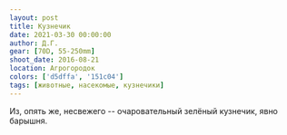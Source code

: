 ```yaml
---
layout: post
title: Кузнечик
date: 2021-03-30 00:00:00
author: Д.Г.
gear: [70D, 55-250mm]
shoot_date: 2016-08-21
location: Агрогородок
colors: ['d5dffa', '151c04']
tags: [животные, насекомые, кузнечики]
---
```

Из, опять же, несвежего -- очаровательный зелёный кузнечик, явно барышня.
